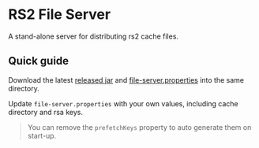 # RS2 File Server

A stand-alone server for distributing rs2 cache files.

## Quick guide

Download the latest [released jar](../../releases/) and [file-server.properties](./file-server.properties) into the same directory.

Update `file-server.properties` with your own values, including cache directory and rsa keys.

> You can remove the `prefetchKeys` property to auto generate them on start-up.